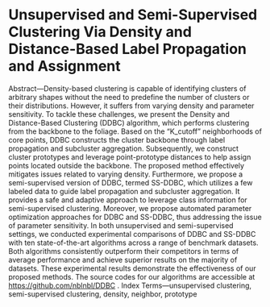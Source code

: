 # Unsupervised and Semi-Supervised Clustering Via Density and Distance-Based Label Propagation and Assignment
Abstract—Density-based clustering is capable of identifying clusters of arbitrary shapes without the need to predefine the number of clusters or their distributions. However, it suffers from varying density and parameter sensitivity. To tackle these challenges, we present the Density and Distance-Based Clustering (DDBC) algorithm, which performs clustering from the backbone to the foliage. Based on the “K_cutoff” neighborhoods of core points, DDBC constructs the cluster backbone through label propagation and subcluster aggregation. Subsequently, we construct cluster prototypes and leverage point-prototype distances to help assign points located outside the backbone. The proposed method effectively mitigates issues related to varying density. Furthermore, we propose a semi-supervised version of DDBC, termed SS-DDBC, which utilizes a few labeled data to guide label propagation and subcluster aggregation. It provides a safe and adaptive approach to leverage class information for semi-supervised clustering. Moreover, we propose automated parameter optimization approaches for DDBC and SS-DDBC, thus addressing the issue of parameter sensitivity. In both unsupervised and semi-supervised settings, we conducted experimental comparisons of DDBC and SS-DDBC with ten state-of-the-art algorithms across a range of benchmark datasets. Both algorithms consistently outperform their competitors in terms of average performance and achieve superior results on the majority of datasets. These experimental results demonstrate the effectiveness of our proposed methods. The source codes for our algorithms are accessible at https://github.com/nblnbl/DDBC .
Index Terms—unsupervised clustering, semi-supervised clustering, density, neighbor, prototype

